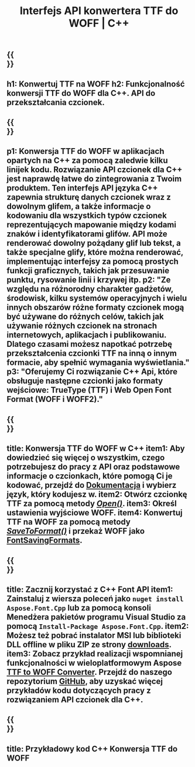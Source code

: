 ﻿---
translation: true
template: /_templates/conversion-child-cpp.md
title: Interfejs API konwertera TTF do WOFF | C++
description: Konwertuj czcionki TTF na WOFF za pomocą tego interfejsu API C++. Funkcja konwersji działa w systemach Windows i Linux oraz w dowolnym środowisku programistycznym obsługującym C++.
metakeywords: c++ rozwiązania TTF do WOFF, rozwiązania TTF do WOFF c++, konwertery czcionek TTF do WOFF cpp
url: /cpp/conversion/ttf-to-woff/
family: font
platformtag: cpp
feature: conversion
informat: TTF
outformat: WOFF
faq: faqchild
otherformats: WOFF2
---

{{<section banner>}}
---
h1: Konwertuj TTF na WOFF
h2: Funkcjonalność konwersji TTF do WOFF dla C++. API do przekształcania czcionek.
---

{{<section overview>}}
---
p1: Konwersja TTF do WOFF w aplikacjach opartych na С++ za pomocą zaledwie kilku linijek kodu. Rozwiązanie API czcionek dla С++ jest naprawdę łatwe do zintegrowania z Twoim produktem. Ten interfejs API języka C++ zapewnia strukturę danych czcionek wraz z dowolnym glifem, a także informacje o kodowaniu dla wszystkich typów czcionek reprezentujących mapowanie między kodami znaków i identyfikatorami glifów. API może renderować dowolny pożądany glif lub tekst, a także specjalne glify, które można renderować, implementując interfejsy za pomocą prostych funkcji graficznych, takich jak przesuwanie punktu, rysowanie linii i krzywej itp.
p2: "Ze względu na różnorodny charakter gadżetów, środowisk, kilku systemów operacyjnych i wielu innych obszarów różne formaty czcionek mogą być używane do różnych celów, takich jak używanie różnych czcionek na stronach internetowych, aplikacjach i publikowaniu. Dlatego czasami możesz napotkać potrzebę przekształcenia czcionki TTF na inną o innym formacie, aby spełnić wymagania wyświetlania."
p3: "Oferujemy Ci rozwiązanie С++ Api, które obsługuje następne czcionki jako formaty wejściowe: TrueType (TTF) i Web Open Font Format (WOFF i WOFF2)."
---

{{<section feature1>}}
---
title: Konwersja TTF do WOFF w C++
item1: Aby dowiedzieć się więcej o wszystkim, czego potrzebujesz do pracy z API oraz podstawowe informacje o czcionkach, które pomogą Ci je kodować, przejdź do [Dokumentacja](https://docs.aspose.com/font/) i wybierz język, który kodujesz w.
item2: Otwórz czcionkę TTF za pomocą metody [*Open()*](https://reference.aspose.com/font/cpp/class/aspose.font.font#ac2387bf04ccb5bac51cf37984d4ebf33).
item3: Określ ustawienia wyjściowe WOFF.
item4: Konwertuj TTF na WOFF za pomocą metody [*SaveToFormat()*](https://reference.aspose.com/font/cpp/class/aspose.font.font#a670ea97404fd72c2e51b0e8c543c8a45) i przekaż WOFF jako [FontSavingFormats](https://reference.aspose.com/font/cpp/namespace/aspose.font#a93d0dcc7c00f5c7027d60e14a5433c74).
---

{{<section feature2>}}
---
title: Zacznij korzystać z C++ Font API
item1: Zainstaluj z wiersza poleceń jako ```nuget install Aspose.Font.Cpp``` lub za pomocą konsoli Menedżera pakietów programu Visual Studio za pomocą ```Install-Package Aspose.Font.Cpp```.
item2: Możesz też pobrać instalator MSI lub biblioteki DLL offline w pliku ZIP ze strony [downloads](https://releases.aspose.com/font/cpp/).
item3: Zobacz przykład realizacji wspomnianej funkcjonalności w wieloplatformowym Aspose [TTF to WOFF Converter](https://products.aspose.app/font/conversion/ttf-to-woff). Przejdź do naszego repozytorium [GitHub](https://github.com/aspose-font/Aspose.Font-Documentation/tree/master/cpp-examples), aby uzyskać więcej przykładów kodu dotyczących pracy z rozwiązaniem API czcionek dla C++.
---

{{<section codeexample>}}
---
title: Przykładowy kod C++ Konwersja TTF do WOFF
---